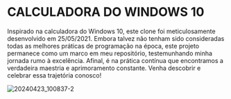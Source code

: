 <h1> CALCULADORA DO WINDOWS  10</h1>

<P text-align: justify>Inspirado na calculadora do Windows 10, este clone foi meticulosamente desenvolvido em 25/05/2021. Embora talvez não tenham sido consideradas todas as melhores práticas de programação na época, este projeto permanece como um marco em meu repositório, testemunhando minha jornada rumo à excelência. Afinal, é na prática contínua que encontramos a verdadeira maestria e aprimoramento constante. Venha descobrir e celebrar essa trajetória conosco!</P>

![20240423_100837-_2_](https://github.com/DarioKipaca/Calculadora-windows-10/assets/157759202/01c5b1bd-aca2-49b2-aaa6-0679b7df836c)
